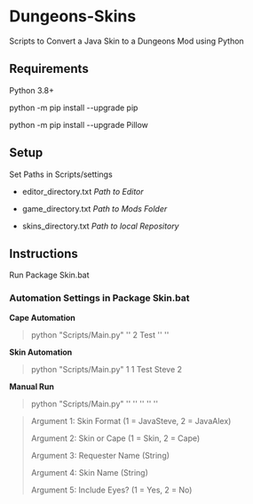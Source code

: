 # Dungeons-Skins
Scripts to Convert a Java Skin to a Dungeons Mod using Python

## Requirements

Python 3.8+

python -m pip install --upgrade pip

python -m pip install --upgrade Pillow

## Setup

Set Paths in Scripts/settings

* editor_directory.txt *Path to Editor*

* game_directory.txt *Path to Mods Folder*

* skins_directory.txt *Path to local Repository*

## Instructions

Run Package Skin.bat

### Automation Settings in Package Skin.bat

**Cape Automation**

> python "Scripts/Main.py" '' 2 Test '' ''

**Skin Automation**

> python "Scripts/Main.py" 1 1 Test Steve 2

**Manual Run**

> python "Scripts/Main.py" '' '' '' '' ''

> Argument 1: Skin Format (1 = JavaSteve, 2 = JavaAlex)
> 
> Argument 2: Skin or Cape (1 = Skin, 2 = Cape)
> 
> Argument 3: Requester Name (String)
> 
> Argument 4: Skin Name (String)
> 
> Argument 5: Include Eyes? (1 = Yes, 2 = No)
